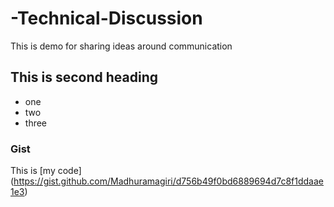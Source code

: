 # -Technical-Discussion
This is demo for sharing ideas around communication


## This is second heading

* one
* two
* three 

### Gist

This is [my code] (https://gist.github.com/Madhuramagiri/d756b49f0bd6889694d7c8f1ddaae1e3)
